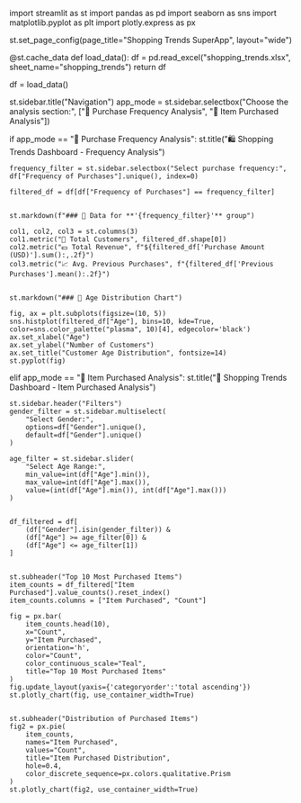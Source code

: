 import streamlit as st
import pandas as pd
import seaborn as sns
import matplotlib.pyplot as plt
import plotly.express as px

st.set_page_config(page_title="Shopping Trends SuperApp", layout="wide")

@st.cache_data
def load_data():
    df = pd.read_excel("shopping_trends.xlsx", sheet_name="shopping_trends")
    return df

df = load_data()

st.sidebar.title("Navigation")
app_mode = st.sidebar.selectbox("Choose the analysis section:", ["📅 Purchase Frequency Analysis", "🛒 Item Purchased Analysis"])


if app_mode == "📅 Purchase Frequency Analysis":
    st.title("🛍️ Shopping Trends Dashboard - Frequency Analysis")

    
    frequency_filter = st.sidebar.selectbox("Select purchase frequency:", df["Frequency of Purchases"].unique(), index=0)

    filtered_df = df[df["Frequency of Purchases"] == frequency_filter]

    
    st.markdown(f"### 📌 Data for **'{frequency_filter}'** group")

    col1, col2, col3 = st.columns(3)
    col1.metric("👥 Total Customers", filtered_df.shape[0])
    col2.metric("💵 Total Revenue", f"${filtered_df['Purchase Amount (USD)'].sum():,.2f}")
    col3.metric("📈 Avg. Previous Purchases", f"{filtered_df['Previous Purchases'].mean():.2f}")

    
    st.markdown("### 🎨 Age Distribution Chart")

    fig, ax = plt.subplots(figsize=(10, 5))
    sns.histplot(filtered_df["Age"], bins=10, kde=True, color=sns.color_palette("plasma", 10)[4], edgecolor='black')
    ax.set_xlabel("Age")
    ax.set_ylabel("Number of Customers")
    ax.set_title("Customer Age Distribution", fontsize=14)
    st.pyplot(fig)



elif app_mode == "🛒 Item Purchased Analysis":
    st.title("🛒 Shopping Trends Dashboard - Item Purchased Analysis")

    st.sidebar.header("Filters")
    gender_filter = st.sidebar.multiselect(
        "Select Gender:",
        options=df["Gender"].unique(),
        default=df["Gender"].unique()
    )

    age_filter = st.sidebar.slider(
        "Select Age Range:",
        min_value=int(df["Age"].min()),
        max_value=int(df["Age"].max()),
        value=(int(df["Age"].min()), int(df["Age"].max()))
    )

    
    df_filtered = df[
        (df["Gender"].isin(gender_filter)) &
        (df["Age"] >= age_filter[0]) &
        (df["Age"] <= age_filter[1])
    ]

    
    st.subheader("Top 10 Most Purchased Items")
    item_counts = df_filtered["Item Purchased"].value_counts().reset_index()
    item_counts.columns = ["Item Purchased", "Count"]

    fig = px.bar(
        item_counts.head(10),
        x="Count",
        y="Item Purchased",
        orientation='h',
        color="Count",
        color_continuous_scale="Teal",
        title="Top 10 Most Purchased Items"
    )
    fig.update_layout(yaxis={'categoryorder':'total ascending'})
    st.plotly_chart(fig, use_container_width=True)

    
    st.subheader("Distribution of Purchased Items")
    fig2 = px.pie(
        item_counts,
        names="Item Purchased",
        values="Count",
        title="Item Purchased Distribution",
        hole=0.4,
        color_discrete_sequence=px.colors.qualitative.Prism
    )
    st.plotly_chart(fig2, use_container_width=True)
